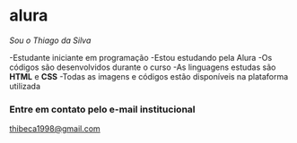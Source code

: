# alura
*Sou o Thiago da Silva*

-Estudante iniciante em programação
-Estou estudando pela Alura
-Os códigos são desenvolvidos durante o curso
-As linguagens estudas são **HTML** e **CSS**
-Todas as imagens e códigos estão disponíveis na plataforma utilizada

### Entre em contato pelo e-mail institucional
thibeca1998@gmail.com
